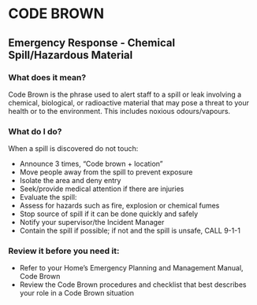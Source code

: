 # CODE BROWN
## Emergency Response - Chemical Spill/Hazardous Material

### What does it mean?
Code Brown is the phrase used to alert staff to a spill or leak involving a chemical, biological, or radioactive material that may pose a threat to your health or to the environment. This includes noxious odours/vapours.

### What do I do?
When a spill is discovered do not touch:
- Announce 3 times, “Code brown + location”
- Move people away from the spill to prevent exposure
- Isolate the area and deny entry
- Seek/provide medical attention if there are injuries
- Evaluate the spill:
- Assess for hazards such as fire, explosion or chemical fumes
- Stop source of spill if it can be done quickly and safely
- Notify your supervisor/the Incident Manager
- Contain the spill if possible; if not and the spill is unsafe, CALL 9-1-1

### Review it before you need it:
- Refer to your Home’s Emergency Planning and Management Manual, Code Brown
- Review the Code Brown procedures and checklist that best describes your role in a Code Brown situation